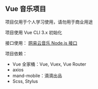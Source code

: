 ## Vue 音乐项目

项目仅用于个人学习使用，请勿用于商业用途

项目使用 Vue CLI 3.x 初始化

接口使用： [网易云音乐 Node.js 接口](https://github.com/Binaryify/NeteaseCloudMusicApi)

项目依赖：

- Vue 全家桶：Vue, Vuex, Vue Router
- axios
- mand-mobile：滴滴出品
- Scss, Stylus
